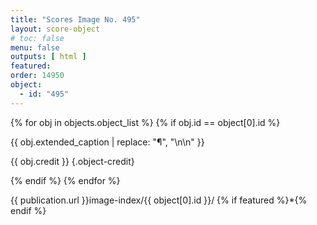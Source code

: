 ```yaml
---
title: "Scores Image No. 495"
layout: score-object
# toc: false
menu: false
outputs: [ html ]
featured: 
order: 14950
object:
  - id: "495"
---
```


{% for obj in objects.object_list %}
{% if obj.id == object[0].id %}

{{ obj.extended_caption | replace: "¶", "\n\n" }}

{{ obj.credit }} {.object-credit}

{% endif %}
{% endfor %}

<div class="object-credit object-url is-print-only">

{{ publication.url }}image-index/{{ object[0].id }}/ {% if featured %}*{% endif %}

</div>
